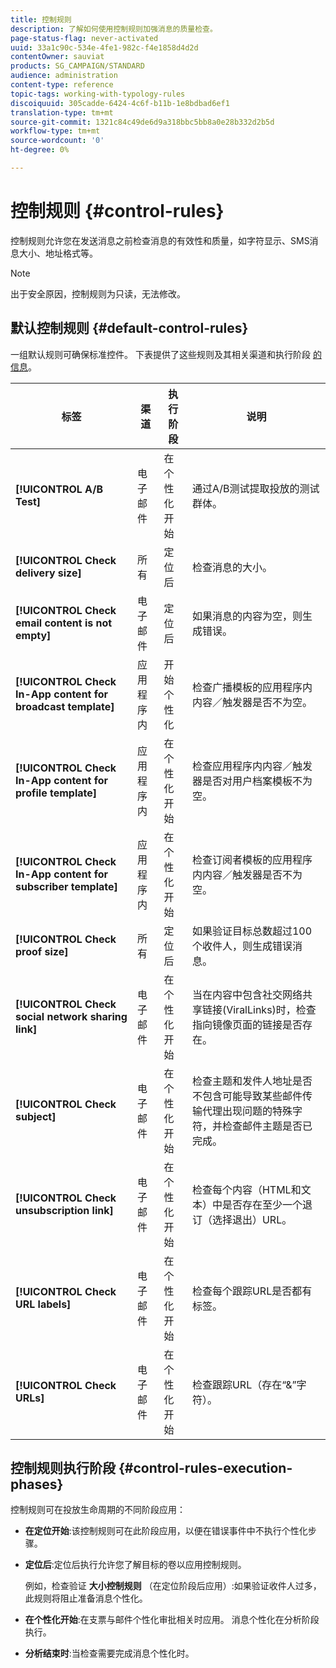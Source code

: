 ```yaml
---
title: 控制规则
description: 了解如何使用控制规则加强消息的质量检查。
page-status-flag: never-activated
uuid: 33a1c90c-534e-4fe1-982c-f4e1858d4d2d
contentOwner: sauviat
products: SG_CAMPAIGN/STANDARD
audience: administration
content-type: reference
topic-tags: working-with-typology-rules
discoiquuid: 305cadde-6424-4c6f-b11b-1e8bdbad6ef1
translation-type: tm+mt
source-git-commit: 1321c84c49de6d9a318bbc5bb8a0e28b332d2b5d
workflow-type: tm+mt
source-wordcount: '0'
ht-degree: 0%

---
```



# 控制规则 {#control-rules}

控制规则允许您在发送消息之前检查消息的有效性和质量，如字符显示、SMS消息大小、地址格式等。

>[!NOTE]
>
>出于安全原因，控制规则为只读，无法修改。

## 默认控制规则 {#default-control-rules}

一组默认规则可确保标准控件。 下表提供了这些规则及其相关渠道和执行阶段 [的信息](#control-rules-execution-phases)。

| 标签 | 渠道 | 执行阶段 | 说明 |
---------|----------|---------|---------
| **[!UICONTROL A/B Test]** | 电子邮件 | 在个性化开始 | 通过A/B测试提取投放的测试群体。 |
| **[!UICONTROL Check delivery size]** | 所有 | 定位后 | 检查消息的大小。 |
| **[!UICONTROL Check email content is not empty]** | 电子邮件 | 定位后 | 如果消息的内容为空，则生成错误。 |
| **[!UICONTROL Check In-App content for broadcast template]** | 应用程序内 | 开始个性化 | 检查广播模板的应用程序内内容／触发器是否不为空。 |
| **[!UICONTROL Check In-App content for profile template]** | 应用程序内 | 在个性化开始 | 检查应用程序内内容／触发器是否对用户档案模板不为空。 |
| **[!UICONTROL Check In-App content for subscriber template]** | 应用程序内 | 在个性化开始 | 检查订阅者模板的应用程序内内容／触发器是否不为空。 |
| **[!UICONTROL Check proof size]** | 所有 | 定位后 | 如果验证目标总数超过100个收件人，则生成错误消息。 |
| **[!UICONTROL Check social network sharing link]** | 电子邮件 | 在个性化开始 | 当在内容中包含社交网络共享链接(ViralLinks)时，检查指向镜像页面的链接是否存在。 |
| **[!UICONTROL Check subject]** | 电子邮件 | 在个性化开始 | 检查主题和发件人地址是否不包含可能导致某些邮件传输代理出现问题的特殊字符，并检查邮件主题是否已完成。 |
| **[!UICONTROL Check unsubscription link]** | 电子邮件 | 在个性化开始 | 检查每个内容（HTML和文本）中是否存在至少一个退订（选择退出）URL。 |
| **[!UICONTROL Check URL labels]** | 电子邮件 | 在个性化开始 | 检查每个跟踪URL是否都有标签。 |
| **[!UICONTROL Check URLs]** | 电子邮件 | 在个性化开始 | 检查跟踪URL（存在“&amp;”字符）。 |

## 控制规则执行阶段 {#control-rules-execution-phases}

控制规则可在投放生命周期的不同阶段应用：

* **在定位开始**:该控制规则可在此阶段应用，以便在错误事件中不执行个性化步骤。

* **定位后**:定位后执行允许您了解目标的卷以应用控制规则。

   例如，检查验证 **大小控制规则** （在定位阶段后应用）:如果验证收件人过多，此规则将阻止准备消息个性化。

* **在个性化开始**:在支票与邮件个性化审批相关时应用。 消息个性化在分析阶段执行。

* **分析结束时**:当检查需要完成消息个性化时。
